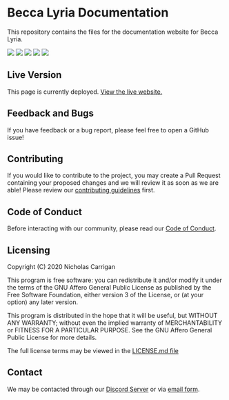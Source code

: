 # Becca Lyria Documentation

This repository contains the files for the documentation website for Becca Lyria.

![](https://img.shields.io/codeclimate/maintainability/BeccaLyria/discord-documentation)
![](https://img.shields.io/codeclimate/issues/BeccaLyria/discord-documentation)
![](https://img.shields.io/codeclimate/tech-debt/BeccaLyria/discord-documentation)
![](https://img.shields.io/lgtm/alerts/github/BeccaLyria/discord-documentation)
![](https://img.shields.io/lgtm/grade/javascript/github/BeccaLyria/discord-documentation)

## Live Version

This page is currently deployed. [View the live website.](https://www.beccalyria.com)

## Feedback and Bugs

If you have feedback or a bug report, please feel free to open a GitHub issue!

## Contributing

If you would like to contribute to the project, you may create a Pull Request containing your proposed changes and we will review it as soon as we are able! Please review our [contributing guidelines](CONTRIBUTING.md) first.

## Code of Conduct

Before interacting with our community, please read our [Code of Conduct](CODE_OF_CONDUCT.md).

## Licensing

Copyright (C) 2020 Nicholas Carrigan

This program is free software: you can redistribute it and/or modify it under the terms of the GNU Affero General Public License as published by the Free Software Foundation, either version 3 of the License, or (at your option) any later version.

This program is distributed in the hope that it will be useful, but WITHOUT ANY WARRANTY; without even the implied warranty of MERCHANTABILITY or FITNESS FOR A PARTICULAR PURPOSE. See the GNU Affero General Public License for more details.

The full license terms may be viewed in the [LICENSE.md file](./LICENSE.md)

## Contact

We may be contacted through our [Discord Server](http://chat.nhcarrigan.com) or via [email form](https://contact.nhcarrigan.com).

